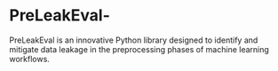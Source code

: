 # PreLeakEval-
PreLeakEval is an innovative Python library designed to identify and mitigate data leakage in the preprocessing phases of machine learning workflows. 
